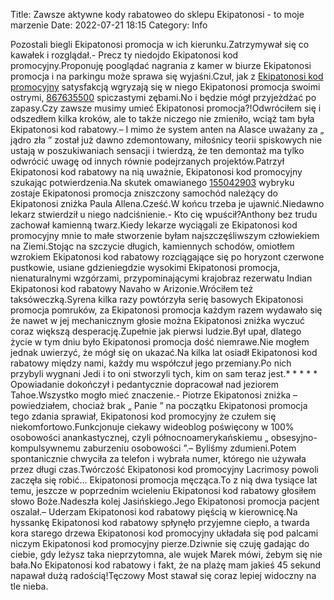 Title: Zawsze aktywne kody rabatoweo do sklepu Ekipatonosi - to moje marzenie
Date: 2022-07-21 18:15
Category: Info

Pozostali biegli Ekipatonosi promocja w ich kierunku.Zatrzymywał się co kawałek i rozglądał.- Precz ty niedojdo Ekipatonosi kod promocyjny.Proponuję pooglądać nagrania z kamer w biurze Ekipatonosi promocja i na parkingu może sprawa się wyjaśni.Czuł, jak z [Ekipatonosi kod promocyjny](https://promki.pl/kody-rabatowe/ekipatonosi) satysfakcją wgryzają się w niego Ekipatonosi promocja swoimi ostrymi, [867635500](https://telinfo.co/pl/numer/867635500/) spiczastymi zębami.No i będzie mógł przyjeżdżać po zapasy.Czy zawsze musimy umieć Ekipatonosi promocja?!Odwróciłem się i odszedłem kilka kroków, ale to także niczego nie zmieniło, wciąż tam była Ekipatonosi kod rabatowy.– I mimo że system anten na Alasce uważany za „ jądro zła ” został już dawno zdemontowany, miłośnicy teorii spiskowych nie ustają w poszukiwaniach sensacji i twierdzą, że ten demontaż ma tylko odwrócić uwagę od innych równie podejrzanych projektów.Patrzył Ekipatonosi kod rabatowy na nią uważnie, Ekipatonosi kod promocyjny szukając potwierdzenia.Na skutek omawianego [155042903](https://telinfo.co/fr/numero/serie/155/04/29/) wybryku zostaje Ekipatonosi promocja zniszczony samochód należący do Ekipatonosi zniżka Paula Allena.Cześć.W końcu trzeba je ujawnić.Niedawno lekarz stwierdził u niego nadciśnienie.- Kto cię wpuścił?Anthony bez trudu zachował kamienną twarz.Kiedy lekarze wyciągali ze Ekipatonosi kod promocyjny mnie to małe stworzenie byłam najszczęśliwszym człowiekiem na Ziemi.Stojąc na szczycie długich, kamiennych schodów, omiotłem wzrokiem Ekipatonosi kod rabatowy rozciągające się po horyzont czerwone pustkowie, usiane gdzieniegdzie wysokimi Ekipatonosi promocja, nienaturalnymi wzgórzami, przypominającymi krajobraz rezerwatu Indian Ekipatonosi kod rabatowy Navaho w Arizonie.Wróciłem też taksóweczką.Syrena kilka razy powtórzyła serię basowych Ekipatonosi promocja pomruków, za Ekipatonosi promocja każdym razem wydawało się że nawet w jej mechanicznym głosie można Ekipatonosi zniżka wyczuć coraz większą desperację.Zupełnie jak pierwsi ludzie.Był upał, dlatego życie w tym dniu było Ekipatonosi promocja dość niemrawe.Nie mogłem jednak uwierzyć, że mógł się on ukazać.Na kilka lat osiadł Ekipatonosi kod rabatowy między nami, każdy mu współczuł jego przemiany.Po nich przybyli wygnani Jedi i to oni stworzyli tych, kim on sam teraz jest.* * * * * Opowiadanie dokończył i pedantycznie dopracował nad jeziorem Tahoe.Wszystko mogło mieć znaczenie.- Piotrze Ekipatonosi zniżka – powiedziałem, chociaż brak „ Panie ” na początku Ekipatonosi promocja tego zdania sprawiał, Ekipatonosi kod promocyjny że czułem się niekomfortowo.Funkcjonuje ciekawy wideoblog poświęcony w 100% osobowości anankastycznej, czyli północnoamerykańskiemu „ obsesyjno-kompulsywnemu zaburzeniu osobowości ”.– Byliśmy zdumieni.Potem spontanicznie chwyciła za telefon i wybrała numer, którego nie używała przez długi czas.Twórczość Ekipatonosi kod promocyjny Lacrimosy powoli zaczęła się robić… Ekipatonosi promocja męcząca.To z nią dwa tysiące lat temu, jeszcze w poprzednim wcieleniu Ekipatonosi kod rabatowy głosiłem słowo Boże.Nadeszła kolej Jasińskiego.Jego Ekipatonosi promocja pacjent oszalał.– Uderzam Ekipatonosi kod rabatowy pięścią w kierownicę.Na hyssankę Ekipatonosi kod rabatowy spłynęło przyjemne ciepło, a twarda kora starego drzewa Ekipatonosi kod promocyjny układała się pod palcami niczym Ekipatonosi kod promocyjny pierze.Dziwnie się czuję gadając do ciebie, gdy leżysz taka nieprzytomna, ale wujek Marek mówi, żebym się nie bała.No Ekipatonosi kod rabatowy i fakt, że na plażę mam jakieś 45 sekund napawał dużą radością!Tęczowy Most stawał się coraz lepiej widoczny na tle nieba.
